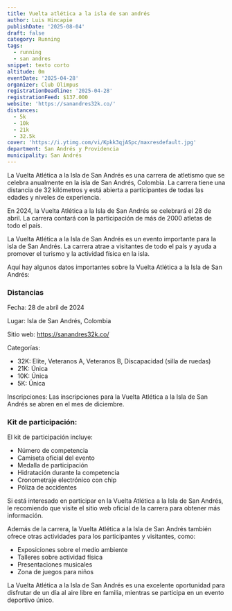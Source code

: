 ```yaml
---
title: Vuelta atlética a la isla de san andrés
author: Luis Hincapie
publishDate: '2025-08-04'
draft: false
category: Running
tags:
  - running
  - san andres
snippet: texto corto
altitude: 0m
eventDate: '2025-04-28'
organizer: Club Olimpus
registrationDeadline: '2025-04-28'
registrationFeed: $137.000
website: 'https://sanandres32k.co/'
distances:
  - 5k
  - 10k
  - 21k
  - 32.5k
cover: 'https://i.ytimg.com/vi/Kpkk3qjASpc/maxresdefault.jpg'
department: San Andrés y Providencia
municipality: San Andrés
---
```


La Vuelta Atlética a la Isla de San Andrés es una carrera de atletismo que se celebra anualmente en la isla de San Andrés, Colombia. La carrera tiene una distancia de 32 kilómetros y está abierta a participantes de todas las edades y niveles de experiencia.

En 2024, la Vuelta Atlética a la Isla de San Andrés se celebrará el 28 de abril. La carrera contará con la participación de más de 2000 atletas de todo el país.

La Vuelta Atlética a la Isla de San Andrés es un evento importante para la isla de San Andrés. La carrera atrae a visitantes de todo el país y ayuda a promover el turismo y la actividad física en la isla.

Aquí hay algunos datos importantes sobre la Vuelta Atlética a la Isla de San Andrés:

### Distancias

Fecha: 28 de abril de 2024

Lugar: Isla de San Andrés, Colombia

Sitio web: https://sanandres32k.co/

Categorías:

- 32K: Elite, Veteranos A, Veteranos B, Discapacidad (silla de ruedas)
- 21K: Única
- 10K: Única
- 5K: Única

Inscripciones: Las inscripciones para la Vuelta Atlética a la Isla de San Andrés se abren en el mes de diciembre.

### Kit de participación:

El kit de participación incluye:

- Número de competencia
- Camiseta oficial del evento
- Medalla de participación
- Hidratación durante la competencia
- Cronometraje electrónico con chip
- Póliza de accidentes

Si está interesado en participar en la Vuelta Atlética a la Isla de San Andrés, le recomiendo que visite el sitio web oficial de la carrera para obtener más información.

Además de la carrera, la Vuelta Atlética a la Isla de San Andrés también ofrece otras actividades para los participantes y visitantes, como:

- Exposiciones sobre el medio ambiente
- Talleres sobre actividad física
- Presentaciones musicales
- Zona de juegos para niños

La Vuelta Atlética a la Isla de San Andrés es una excelente oportunidad para disfrutar de un día al aire libre en familia, mientras se participa en un evento deportivo único.

